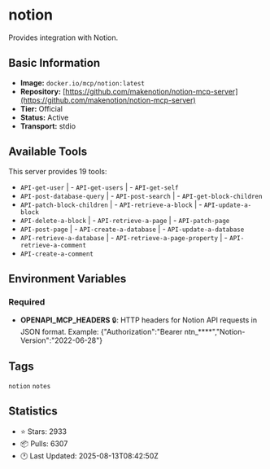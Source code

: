 # notion

Provides integration with Notion.

## Basic Information

- **Image:** `docker.io/mcp/notion:latest`
- **Repository:** [https://github.com/makenotion/notion-mcp-server](https://github.com/makenotion/notion-mcp-server)
- **Tier:** Official
- **Status:** Active
- **Transport:** stdio

## Available Tools

This server provides 19 tools:

- `API-get-user` | - `API-get-users` | - `API-get-self`
- `API-post-database-query` | - `API-post-search` | - `API-get-block-children`
- `API-patch-block-children` | - `API-retrieve-a-block` | - `API-update-a-block`
- `API-delete-a-block` | - `API-retrieve-a-page` | - `API-patch-page`
- `API-post-page` | - `API-create-a-database` | - `API-update-a-database`
- `API-retrieve-a-database` | - `API-retrieve-a-page-property` | - `API-retrieve-a-comment`
- `API-create-a-comment`

## Environment Variables

### Required

- **OPENAPI_MCP_HEADERS** 🔒: HTTP headers for Notion API requests in JSON format. Example: {"Authorization":"Bearer ntn_****","Notion-Version":"2022-06-28"}

## Tags

`notion` `notes` 

## Statistics

- ⭐ Stars: 2933
- 📦 Pulls: 6307
- 🕐 Last Updated: 2025-08-13T08:42:50Z
